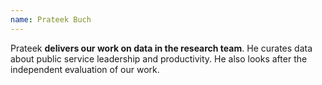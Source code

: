 ```yaml
---
name: Prateek Buch
---
```

Prateek **delivers our work on data in the research team**. He curates data about public service leadership and productivity. He also looks after the independent evaluation of our work.